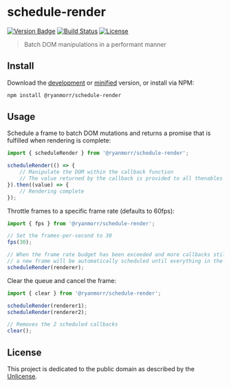 # schedule-render

[![Version Badge][version-image]][project-url]
[![Build Status][build-image]][build-url]
[![License][license-image]][license-url]

> Batch DOM manipulations in a performant manner

## Install

Download the [development](http://github.com/ryanmorr/schedule-render/raw/master/dist/schedule-render.js) or [minified](http://github.com/ryanmorr/schedule-render/raw/master/dist/schedule-render.min.js) version, or install via NPM:

``` sh
npm install @ryanmorr/schedule-render
```

## Usage

Schedule a frame to batch DOM mutations and returns a promise that is fulfilled when rendering is complete:

``` javascript
import { scheduleRender } from '@ryanmorr/schedule-render';

scheduleRender(() => {
    // Manipulate the DOM within the callback function
    // The value returned by the callback is provided to all thenables
}).then((value) => {
    // Rendering complete
});
```

Throttle frames to a specific frame rate (defaults to 60fps):

``` javascript
import { fps } from '@ryanmorr/schedule-render';

// Set the frames-per-second to 30
fps(30);

// When the frame rate budget has been exceeded and more callbacks still exist within the queue,
// a new frame will be automatically scheduled until everything in the queue has been rendered
scheduleRender(renderer);
```

Clear the queue and cancel the frame:

``` javascript
import { clear } from '@ryanmorr/schedule-render';

scheduleRender(renderer1);
scheduleRender(renderer2);

// Removes the 2 scheduled callbacks
clear();
```

## License

This project is dedicated to the public domain as described by the [Unlicense](http://unlicense.org/).

[project-url]: https://github.com/ryanmorr/schedule-render
[version-image]: https://badge.fury.io/gh/ryanmorr%2Fschedule-render.svg
[build-url]: https://travis-ci.org/ryanmorr/schedule-render
[build-image]: https://travis-ci.org/ryanmorr/schedule-render.svg
[license-image]: https://img.shields.io/badge/license-Unlicense-blue.svg
[license-url]: UNLICENSE